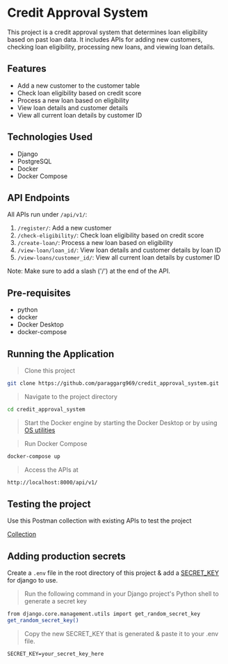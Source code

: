# Credit Approval System

This project is a credit approval system that determines loan eligibility based on past loan data. It includes APIs for adding new customers, checking loan eligibility, processing new loans, and viewing loan details.

## Features

- Add a new customer to the customer table
- Check loan eligibility based on credit score
- Process a new loan based on eligibility
- View loan details and customer details
- View all current loan details by customer ID

## Technologies Used

- Django
- PostgreSQL
- Docker
- Docker Compose

## API Endpoints

All APIs run under `/api/v1/`:
1. `/register/`: Add a new customer
2. `/check-eligibility/`: Check loan eligibility based on credit score
3. `/create-loan/`: Process a new loan based on eligibility
4. `/view-loan/loan_id/`: View loan details and customer details by loan ID
5. `/view-loans/customer_id/`: View all current loan details by customer ID

Note: Make sure to add a slash ('/') at the end of the API.

## Pre-requisites

- python
- docker
- Docker Desktop
- docker-compose

## Running the Application

>Clone this project
```bash
git clone https://github.com/paraggarg969/credit_approval_system.git
```
>Navigate to the project directory
```bash
cd credit_approval_system
```
>Start the Docker engine by starting the Docker Desktop or by using [OS utilities](https://docs.docker.com/config/daemon/start/)

>Run Docker Compose
```bash
docker-compose up
```
>Access the APIs at
```bash
http://localhost:8000/api/v1/
```

## Testing the project
Use this Postman collection with existing APIs to test the project

[Collection](https://www.postman.com/garg-cse/test/collection/p4fw8ne/intern-back?action=share&source=copy-link&creator=36220502)

## Adding production secrets
Create a ```.env``` file in the root directory of this project & add a [SECRET_KEY](https://docs.djangoproject.com/en/5.0/ref/settings/#secret-key) for django to use.
>Run the following command in your Django project's Python shell to generate a secret key
```bash
from django.core.management.utils import get_random_secret_key
get_random_secret_key()
```
>Copy the new SECRET_KEY that is generated & paste it to your .env file.
```
SECRET_KEY=your_secret_key_here
```
